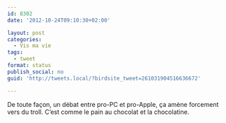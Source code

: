 ```yaml
---
id: 8302
date: '2012-10-24T09:10:30+02:00'

layout: post
categories:
  - Vis ma vie
tags:
  - tweet
format: status
publish_social: no
guid: 'http://tweets.local/?birdsite_tweet=261031904516636672'

---
```


De toute façon, un débat entre pro-PC et pro-Apple, ça amène forcement vers du troll. C’est comme le pain au chocolat et la chocolatine.
